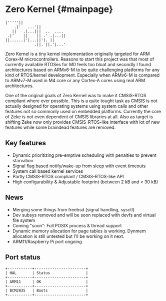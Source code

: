 Zero Kernel    {#mainpage}
===========

    |'''''||
        .|'   ...'||
       ||   .|...|||  ..  .... 
     .|'    ||    || .' .|...|| 
    ||......|'|...||'|. || 
                 .||. ||.'|...'

Zero Kernel is a tiny kernel implementation originally targeted for ARM Corex-M
microcontrollers. Reasons to start this project was that most of currently
available RTOSes for M0 feels too bloat and secondly I found  architectures
based on ARMv6-M to be quite challenging platforms for any kind of RTOS/kernel
development. Especially when ARMv6-M is compared to ARMv7-M used in M4 core or
any Cortex-A cores using real ARM architectures.

One of the original goals of Zero Kernel was to make it CMSIS-RTOS compliant
where ever possible. This is a quite tought task as CMSIS is not actually
designed for operating systems using system calls and other features not so
commonly used on embedded platforms. Currently the core of Zeke is not even
dependent of CMSIS libraries at all. Also as target is shifting Zeke now
only provides CMSIS-RTOS-like interface with lot of new features while some
braindead features are removed.

Key features
------------
- Dynamic prioritizing pre-emptive scheduling with penalties to prevent
  starvation
- Signal flag based notify/wake-up from sleep with event timeouts
- System call based kernel services
- Partly CMSIS-RTOS compliant / CMSIS-RTOS-like API
- High configurability & Adjustable footprint (between 2 kB and < 30 kB)

News
----
- Merging some things from freebsd (signal handling, sysctl)
- Dev subsys removed and will be soon replaced with devfs and
  virtual file system
- Coming "soon": Full POSIX process & thread support
- Dynamic memory allocation for page tables is working. Dynmem allocation is
  still untested but I'll be working on it next. 
- ARM11/Raspberry Pi port ongoing

Port status
-----------

    +-----------+-----------------------+
    | HAL       | Status                |
    +-----------+-----------------------+
    | ARM11     | OK                    |
    +-----------+-----------------------+
    | BCM2835   | Boots                 |
    +-----------+-----------------------+

